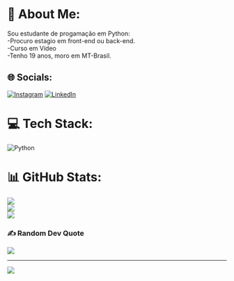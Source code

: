 # 💫 About Me:
Sou estudante de progamação em Python:<br>-Procuro estagio em front-end ou back-end.<br>-Curso em Vídeo <br>-Tenho 19 anos, moro em MT-Brasil.<br>


## 🌐 Socials:
[![Instagram](https://img.shields.io/badge/Instagram-%23E4405F.svg?logo=Instagram&logoColor=white)](https://instagram.com/rafael_turibio_) [![LinkedIn](https://img.shields.io/badge/LinkedIn-%230077B5.svg?logo=linkedin&logoColor=white)](https://linkedin.com/in/linkedin.com/in/rafael-santos-turibio-3bb18821b) 

# 💻 Tech Stack:
![Python](https://img.shields.io/badge/python-3670A0?style=for-the-badge&logo=python&logoColor=ffdd54)
# 📊 GitHub Stats:
![](https://github-readme-stats.vercel.app/api?username=Rafaelst06&theme=blue-green&hide_border=false&include_all_commits=false&count_private=false)<br/>
![](https://github-readme-streak-stats.herokuapp.com/?user=Rafaelst06&theme=blue-green&hide_border=false)<br/>
![](https://github-readme-stats.vercel.app/api/top-langs/?username=Rafaelst06&theme=blue-green&hide_border=false&include_all_commits=false&count_private=false&layout=compact)

### ✍️ Random Dev Quote
![](https://quotes-github-readme.vercel.app/api?type=horizontal&theme=merko)

---
[![](https://visitcount.itsvg.in/api?id=Rafaelst06&icon=0&color=0)](https://visitcount.itsvg.in)

<!-- Proudly created with GPRM ( https://gprm.itsvg.in ) -->